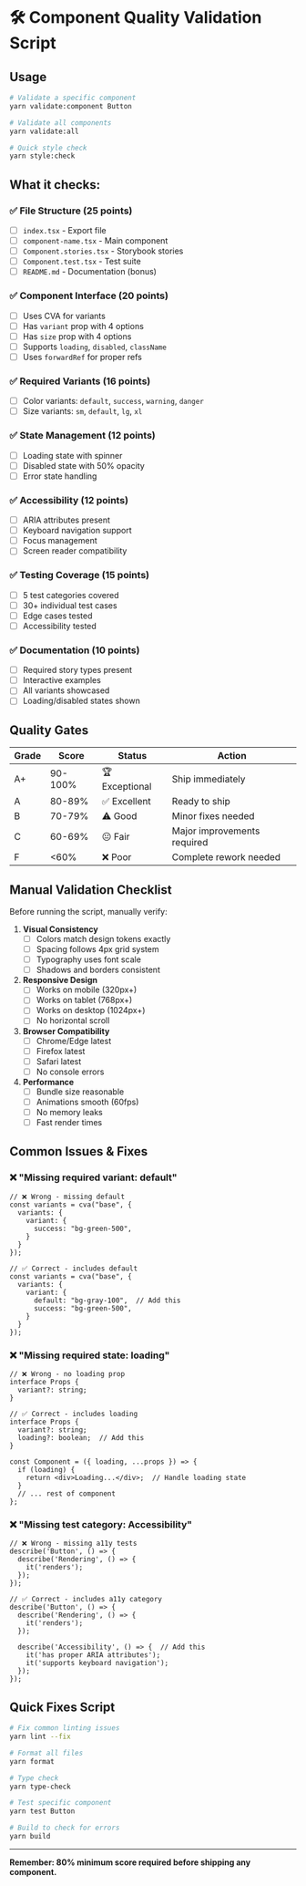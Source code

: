# 🛠️ Component Quality Validation Script

## Usage
```bash
# Validate a specific component
yarn validate:component Button

# Validate all components  
yarn validate:all

# Quick style check
yarn style:check
```

## What it checks:

### ✅ File Structure (25 points)
- [ ] `index.tsx` - Export file
- [ ] `component-name.tsx` - Main component
- [ ] `Component.stories.tsx` - Storybook stories
- [ ] `Component.test.tsx` - Test suite  
- [ ] `README.md` - Documentation (bonus)

### ✅ Component Interface (20 points)
- [ ] Uses CVA for variants
- [ ] Has `variant` prop with 4 options
- [ ] Has `size` prop with 4 options  
- [ ] Supports `loading`, `disabled`, `className`
- [ ] Uses `forwardRef` for proper refs

### ✅ Required Variants (16 points)
- [ ] Color variants: `default`, `success`, `warning`, `danger`
- [ ] Size variants: `sm`, `default`, `lg`, `xl`

### ✅ State Management (12 points)
- [ ] Loading state with spinner
- [ ] Disabled state with 50% opacity
- [ ] Error state handling

### ✅ Accessibility (12 points)  
- [ ] ARIA attributes present
- [ ] Keyboard navigation support
- [ ] Focus management
- [ ] Screen reader compatibility

### ✅ Testing Coverage (15 points)
- [ ] 5 test categories covered
- [ ] 30+ individual test cases
- [ ] Edge cases tested
- [ ] Accessibility tested

### ✅ Documentation (10 points)
- [ ] Required story types present
- [ ] Interactive examples
- [ ] All variants showcased
- [ ] Loading/disabled states shown

## Quality Gates

| Grade | Score | Status | Action |
|-------|-------|---------|---------|
| A+ | 90-100% | 🏆 Exceptional | Ship immediately |
| A | 80-89% | ✅ Excellent | Ready to ship |  
| B | 70-79% | ⚠️ Good | Minor fixes needed |
| C | 60-69% | 😐 Fair | Major improvements required |
| F | <60% | ❌ Poor | Complete rework needed |

## Manual Validation Checklist

Before running the script, manually verify:

1. **Visual Consistency**
   - [ ] Colors match design tokens exactly
   - [ ] Spacing follows 4px grid system
   - [ ] Typography uses font scale
   - [ ] Shadows and borders consistent

2. **Responsive Design**  
   - [ ] Works on mobile (320px+)
   - [ ] Works on tablet (768px+)  
   - [ ] Works on desktop (1024px+)
   - [ ] No horizontal scroll

3. **Browser Compatibility**
   - [ ] Chrome/Edge latest
   - [ ] Firefox latest
   - [ ] Safari latest
   - [ ] No console errors

4. **Performance**
   - [ ] Bundle size reasonable
   - [ ] Animations smooth (60fps)
   - [ ] No memory leaks
   - [ ] Fast render times

## Common Issues & Fixes

### ❌ "Missing required variant: default"
```tsx
// ❌ Wrong - missing default
const variants = cva("base", {
  variants: {
    variant: {
      success: "bg-green-500",
    }
  }
});

// ✅ Correct - includes default
const variants = cva("base", {
  variants: {
    variant: {
      default: "bg-gray-100",  // Add this
      success: "bg-green-500",
    }
  }
});
```

### ❌ "Missing required state: loading"
```tsx
// ❌ Wrong - no loading prop
interface Props {
  variant?: string;
}

// ✅ Correct - includes loading
interface Props {
  variant?: string;
  loading?: boolean;  // Add this
}

const Component = ({ loading, ...props }) => {
  if (loading) {
    return <div>Loading...</div>;  // Handle loading state
  }
  // ... rest of component
};
```

### ❌ "Missing test category: Accessibility"  
```tsx
// ❌ Wrong - missing a11y tests
describe('Button', () => {
  describe('Rendering', () => {
    it('renders');
  });
});

// ✅ Correct - includes a11y category
describe('Button', () => {
  describe('Rendering', () => {
    it('renders');
  });
  
  describe('Accessibility', () => {  // Add this
    it('has proper ARIA attributes');
    it('supports keyboard navigation');
  });
});
```

## Quick Fixes Script

```bash
# Fix common linting issues
yarn lint --fix

# Format all files  
yarn format

# Type check
yarn type-check

# Test specific component
yarn test Button

# Build to check for errors
yarn build
```

---

**Remember: 80% minimum score required before shipping any component.**
